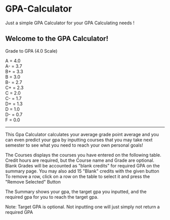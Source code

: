 # GPA-Calculator
Just a simple GPA Calculator for your GPA Calculating needs !
  
  
Welcome to the GPA Calculator!  
-----------------------------  
Grade to GPA (4.0 Scale)  

A = 4.0  
A- = 3.7  
B+ = 3.3  
B = 3.0  
B- = 2.7  
C+ = 2.3  
C = 2.0  
C- = 1.7  
D+ = 1.3  
D = 1.0  
D- = 0.7  
F = 0.0  

-----------------------------  

This Gpa Calculator calculates your average grade point average and you can even predict your gpa by inputting courses that you may take next semester to see what you need to reach your own personal goals!  
  
The Courses displays the courses you have entered on the following table.
Credit hours are required, but the Course name and Grade are optional.
Blank Grades will be accounted as "blank credits" for required GPA on
the summary page.
You may also add 15 "Blank" credits with the given button
To remove a row, click on a row on the table to select it and press
the "Remove Selected" Button
  
  
The Summary shows your gpa, the target gpa you inputted, and 
the required gpa for you to reach the target gpa.
  
  
Note: Target GPA is optional. Not inputting one will just simply
	not return a required GPA
